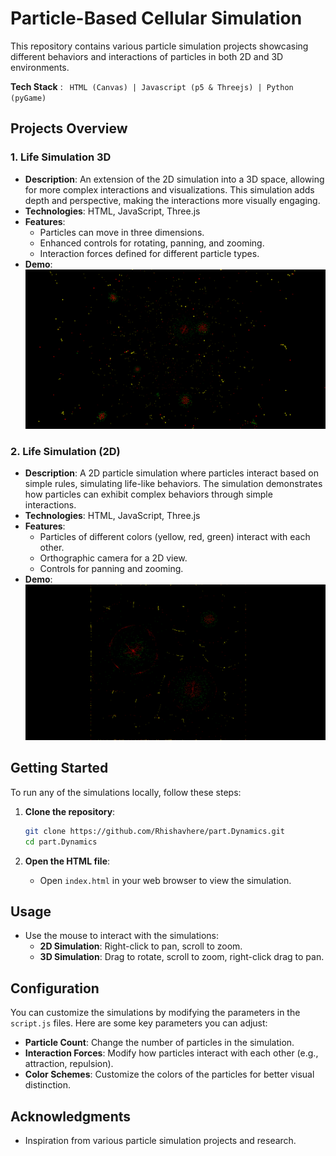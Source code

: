 # Particle-Based Cellular Simulation

This repository contains various particle simulation projects showcasing different behaviors and interactions of particles in both 2D and 3D environments.

**Tech Stack** : ` HTML (Canvas) | Javascript (p5 & Threejs) | Python (pyGame)`

## Projects Overview

### 1. Life Simulation 3D
- **Description**: An extension of the 2D simulation into a 3D space, allowing for more complex interactions and visualizations. This simulation adds depth and perspective, making the interactions more visually engaging.
- **Technologies**: HTML, JavaScript, Three.js
- **Features**:
  - Particles can move in three dimensions.
  - Enhanced controls for rotating, panning, and zooming.
  - Interaction forces defined for different particle types.
- **Demo**: ![3D Life Simulation](examples/life3D.png)

### 2. Life Simulation (2D)
- **Description**: A 2D particle simulation where particles interact based on simple rules, simulating life-like behaviors. The simulation demonstrates how particles can exhibit complex behaviors through simple interactions.
- **Technologies**: HTML, JavaScript, Three.js
- **Features**:
  - Particles of different colors (yellow, red, green) interact with each other.
  - Orthographic camera for a 2D view.
  - Controls for panning and zooming.
- **Demo**: ![2D Life Simulation](examples/life2D.png)



## Getting Started

To run any of the simulations locally, follow these steps:

1. **Clone the repository**:
   ```bash
   git clone https://github.com/Rhishavhere/part.Dynamics.git
   cd part.Dynamics
   ```

2. **Open the HTML file**:
   - Open `index.html` in your web browser to view the simulation.

## Usage

- Use the mouse to interact with the simulations:
  - **2D Simulation**: Right-click to pan, scroll to zoom.
  - **3D Simulation**: Drag to rotate, scroll to zoom, right-click drag to pan.

## Configuration

You can customize the simulations by modifying the parameters in the `script.js` files. Here are some key parameters you can adjust:

- **Particle Count**: Change the number of particles in the simulation.
- **Interaction Forces**: Modify how particles interact with each other (e.g., attraction, repulsion).
- **Color Schemes**: Customize the colors of the particles for better visual distinction.


## Acknowledgments

- Inspiration from various particle simulation projects and research.

